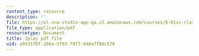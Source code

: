```yaml
---
content_type: resource
description: ''
file: https://ol-ocw-studio-app-qa.s3.amazonaws.com/courses/8-01sc-classical-mechanics-fall-2016/a943570f286a5f0379f7d46a7f80c570_xxGA-7soXiw.pdf
file_type: application/pdf
resourcetype: Document
title: 3play pdf file
uid: a943570f-286a-5f03-79f7-d46a7f80c570
---
```

